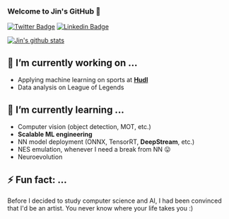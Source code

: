 ### Welcome to Jin's GitHub 👋

[![Twitter Badge](https://img.shields.io/badge/-Twitter-1877f2?style=flat-square&logo=twitter&logoColor=white&link=https://twitter.com/jinyeom95/)](https://twitter.com/jinyeom95/)
[![Linkedin Badge](https://img.shields.io/badge/-LinkedIn-blue?style=flat-square&logo=Linkedin&logoColor=white&link=https://www.linkedin.com/in/jin-yeom-510157125/)](https://www.linkedin.com/in/jin-yeom-510157125/)

[![Jin's github stats](https://github-readme-stats.vercel.app/api?username=jinyeom)](https://github.com/anuraghazra/github-readme-stats)

<!--
**jinyeom/jinyeom** is a ✨ _special_ ✨ repository because its `README.md` (this file) appears on your GitHub profile.

Here are some ideas to get you started:

- 🔭 I’m currently working on ...
- 🌱 I’m currently learning ...
- 👯 I’m looking to collaborate on ...
- 🤔 I’m looking for help with ...
- 💬 Ask me about ...
- 📫 How to reach me: ...
- 😄 Pronouns: ...
- ⚡ Fun fact: ...
-->

## 🔭 I’m currently working on ...
- Applying machine learning on sports at **[Hudl](https://www.hudl.com/)**
- Data analysis on League of Legends

## 🌱 I’m currently learning ...
- Computer vision (object detection, MOT, etc.)
- **Scalable ML engineering**
- NN model deployment (ONNX, TensorRT, **DeepStream**, etc.)
- NES emulation, whenever I need a break from NN 😛
- Neuroevolution

## ⚡ Fun fact: ...
Before I decided to study computer science and AI, I had been convinced that I'd be an artist. You never know where your life takes you :)
